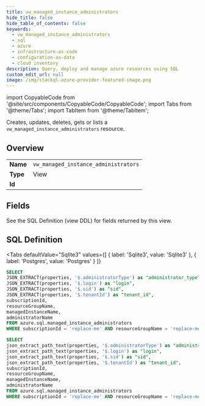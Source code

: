 ```yaml
--- 
title: vw_managed_instance_administrators
hide_title: false
hide_table_of_contents: false
keywords:
  - vw_managed_instance_administrators
  - sql
  - azure
  - infrastructure-as-code
  - configuration-as-data
  - cloud inventory
description: Query, deploy and manage azure resources using SQL
custom_edit_url: null
image: /img/stackql-azure-provider-featured-image.png
---
```


import CopyableCode from '@site/src/components/CopyableCode/CopyableCode';
import Tabs from '@theme/Tabs';
import TabItem from '@theme/TabItem';

Creates, updates, deletes, gets or lists a <code>vw_managed_instance_administrators</code> resource.

## Overview
<table><tbody>
<tr><td><b>Name</b></td><td><code>vw_managed_instance_administrators</code></td></tr>
<tr><td><b>Type</b></td><td>View</td></tr>
<tr><td><b>Id</b></td><td><CopyableCode code="azure.sql.vw_managed_instance_administrators" /></td></tr>
</tbody></table>

## Fields

See the SQL Definition (view DDL) for fields returned by this view.

## SQL Definition

<Tabs
defaultValue="Sqlite3"
values={[
{ label: 'Sqlite3', value: 'Sqlite3' },
{ label: 'Postgres', value: 'Postgres' }
]}
>
<TabItem value="Sqlite3">

```sql
SELECT
JSON_EXTRACT(properties, '$.administratorType') as "administrator_type",
JSON_EXTRACT(properties, '$.login') as "login",
JSON_EXTRACT(properties, '$.sid') as "sid",
JSON_EXTRACT(properties, '$.tenantId') as "tenant_id",
subscriptionId,
resourceGroupName,
managedInstanceName,
administratorName
FROM azure.sql.managed_instance_administrators
WHERE subscriptionId = 'replace-me' AND resourceGroupName = 'replace-me' AND managedInstanceName = 'replace-me' AND administratorName = 'replace-me';
```

</TabItem>
<TabItem value="Postgres">

```sql
SELECT
json_extract_path_text(properties, '$.administratorType') as "administrator_type",
json_extract_path_text(properties, '$.login') as "login",
json_extract_path_text(properties, '$.sid') as "sid",
json_extract_path_text(properties, '$.tenantId') as "tenant_id",
subscriptionId,
resourceGroupName,
managedInstanceName,
administratorName
FROM azure.sql.managed_instance_administrators
WHERE subscriptionId = 'replace-me' AND resourceGroupName = 'replace-me' AND managedInstanceName = 'replace-me' AND administratorName = 'replace-me';
```

</TabItem>
</Tabs>
